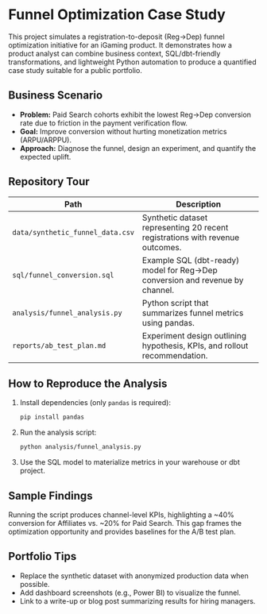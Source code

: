 # Funnel Optimization Case Study

This project simulates a registration-to-deposit (Reg→Dep) funnel optimization
initiative for an iGaming product. It demonstrates how a product analyst can
combine business context, SQL/dbt-friendly transformations, and lightweight
Python automation to produce a quantified case study suitable for a public
portfolio.

## Business Scenario
- **Problem:** Paid Search cohorts exhibit the lowest Reg→Dep conversion rate
  due to friction in the payment verification flow.
- **Goal:** Improve conversion without hurting monetization metrics (ARPU/ARPPU).
- **Approach:** Diagnose the funnel, design an experiment, and quantify the
  expected uplift.

## Repository Tour
| Path | Description |
| --- | --- |
| `data/synthetic_funnel_data.csv` | Synthetic dataset representing 20 recent registrations with revenue outcomes. |
| `sql/funnel_conversion.sql` | Example SQL (dbt-ready) model for Reg→Dep conversion and revenue by channel. |
| `analysis/funnel_analysis.py` | Python script that summarizes funnel metrics using pandas. |
| `reports/ab_test_plan.md` | Experiment design outlining hypothesis, KPIs, and rollout recommendation. |

## How to Reproduce the Analysis
1. Install dependencies (only `pandas` is required):
   ```bash
   pip install pandas
   ```
2. Run the analysis script:
   ```bash
   python analysis/funnel_analysis.py
   ```
3. Use the SQL model to materialize metrics in your warehouse or dbt project.

## Sample Findings
Running the script produces channel-level KPIs, highlighting a ~40% conversion
for Affiliates vs. ~20% for Paid Search. This gap frames the optimization
opportunity and provides baselines for the A/B test plan.

## Portfolio Tips
- Replace the synthetic dataset with anonymized production data when possible.
- Add dashboard screenshots (e.g., Power BI) to visualize the funnel.
- Link to a write-up or blog post summarizing results for hiring managers.
